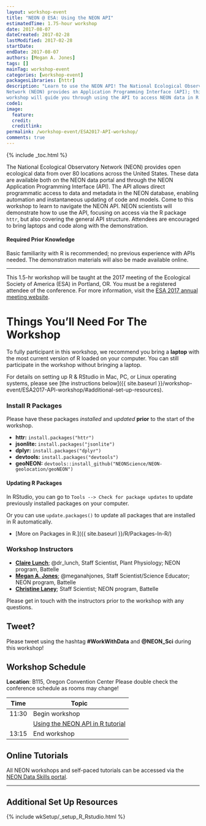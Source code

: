 ```yaml
---
layout: workshop-event
title: "NEON @ ESA: Using the NEON API"
estimatedTime: 1.75-hour workshop
date: 2017-08-07
dateCreated: 2017-02-28
lastModified: 2017-02-28
startDate: 
endDate: 2017-08-07
authors: [Megan A. Jones]
tags: []
mainTag: workshop-event
categories: [workshop-event]
packagesLibraries: [httr]
description: "Learn to use the NEON API! The National Ecological Observatory 
Network (NEON) provides an Application Programming Interface (API); this 
workshop will guide you through using the API to access NEON data in R."
code1: 
image:
  feature: 
  credit:
  creditlink: 
permalink: /workshop-event/ESA2017-API-workshop/
comments: true 
---
```


{% include _toc.html %}

The National Ecological Observatory Network (NEON) provides open ecological data 
from over 80 locations across the United States. These data are available both 
on the NEON data portal and through the NEON Application Programming Interface 
(API). The API allows direct programmatic access to data and metadata in the 
NEON database, enabling automation and instantaneous updating of code and models. 
Come to this workshop to learn to navigate the NEON API. NEON scientists will 
demonstrate how to use the API, focusing on access via the R package `httr`, but 
also covering the general API structure. Attendees are encouraged to bring 
laptops and code along with the demonstration. 

#### Required Prior Knowledge

Basic familiarity with R is recommended; no previous experience with APIs 
needed. The demonstration materials will also be made available online. 

***

This 1.5-hr workshop will be taught at the 2017 meeting of the Ecological
Society of America (ESA) in Portland, OR. You must be a registered 
attendee of the conference. For more information, visit the 
<a href="http://www.esa.org/portland/" target="_blank">ESA 2017 annual meeting website</a>.

<div id="objectives" markdown="1">

# Things You’ll Need For The Workshop

To fully participant in this workshop, we recommend you bring a **laptop** with 
the most current version of R loaded on your computer. You can still participate
in the workshop without bringing a laptop. 

For details on setting up R & RStudio in Mac, PC, or Linux operating systems, 
please see [the instructions below]({{ site.baseurl }}/workshop-event/ESA2017-API-workshop/#additional-set-up-resources).

### Install R Packages

Please have these packages *installed* and *updated* **prior** to the start of 
the workshop.

* **httr:** `install.packages("httr")`
* **jsonlite:** `install.packages("jsonlite")`
* **dplyr:** `install.packages("dplyr")`
* **devtools:** `install.packages("devtools")`
* **geoNEON:** `devtools::install_github("NEONScience/NEON-geolocation/geoNEON")`

#### Updating R Packages

In RStudio, you can go to `Tools --> Check for package updates` to update 
previously installed packages on your computer.

Or you can use `update.packages()` to update all packages that are 
installed in R automatically. 

* [More on Packages in R.]({{ site.baseurl }}/R/Packages-In-R/)

</div>

### Workshop Instructors
* **[Claire Lunch](http://www.neonscience.org/about/staff/claire-lunch)**; @dr_lunch, Staff Scientist, Plant Physiology; NEON program, Battelle
* **[Megan A. Jones](http://www.neonscience.org/about/staff/megan-jones)**; @meganahjones, Staff Scientist/Science Educator; NEON program, Battelle
* **[Christine Laney](http://www.neonscience.org/about/staff/christine-laney)**; Staff Scientist; NEON program, Battelle

Please get in touch with the instructors prior to the workshop with any questions.

## Tweet?  
Please tweet using the hashtag **#WorkWithData** and **@NEON_Sci** during this 
workshop!

## Workshop Schedule

**Location**: B115, Oregon Convention Center
Please double check the conference schedule as rooms may change!


| Time	| Topic	
|-------------|---------------
| 11:30	| Begin workshop
| 	| <a href="{{ site.baseurl }}/R/neon-api/" target="_blank"> Using the NEON API in R tutorial </a>   
| 13:15	| End workshop


## Online Tutorials

All NEON workshops and self-paced tutorials can be accessed via the 
<a href="http://www.neondataskills.org/" target="_blank">NEON
Data Skills portal</a>.

***

## Additional Set Up Resources

{% include wkSetup/_setup_R_Rstudio.html %}
